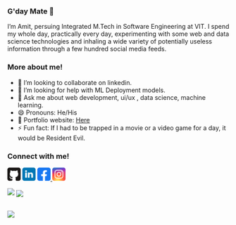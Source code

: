### G'day Mate 👋

I’m Amit, persuing Integrated M.Tech in Software Engineering at VIT. I spend my whole day, practically every day, experimenting with some web and data science technologies and inhaling a wide variety of potentially useless information through a few hundred social media feeds.

### More about me!

- 👯 I’m looking to collaborate on linkedin.
- 🤔 I’m looking for help with ML Deployment models.
- 💬 Ask me about web development, ui/ux , data science, machine learning.
- 😄 Pronouns: He/His
- 💼 Portfolio website: <a href="www.amatrix.42web.io/Personal">Here</a>
- ⚡ Fun fact: If I had to be trapped in a movie or a video game for a day, it would be Resident Evil.

### Connect with me!
<!-- <p align = "center"> -->
<a href =https://github.com/ammy20019 target='blank'> <img src=https://github.com/edent/SuperTinyIcons/blob/master/images/svg/github.svg height='30' weight='30'/></a>
<a href =https://www.linkedin.com/in/amit-kumar-sahu-7aab19169 target='blank'> <img src=https://github.com/edent/SuperTinyIcons/blob/master/images/svg/linkedin.svg height='30' weight='30'/></a> 
<a href = https://www.facebook.com/amitksahu.official target='blank'> <img src=https://github.com/edent/SuperTinyIcons/blob/master/images/svg/facebook.svg height='30' weight='30'/>
<a href = https://www.instagram.com/amitsahu.official/ target='blank'> <img src=https://github.com/edent/SuperTinyIcons/blob/master/images/svg/instagram.svg height='30' weight='30'/></a>
<!--   </p> -->

<img src="https://github-readme-stats.vercel.app/api?username=ammy20019&&show_icons=true&title_color=ffffff&icon_color=bb2acf&text_color=daf7dc&bg_color=151515" />

<!-- <div align="center">
  <img src="https://github-readme-stats.vercel.app/api/top-langs/?username=ammy20019&theme=monokai&show_icons=true" />
  </div>   -->
  
<a href="https://github.com/ammy20019">
  <img align="center" src="https://github-readme-stats.anuraghazra1.vercel.app/api/top-langs/?username=ammy20019&layout=compact&theme=radical" />
</a><br><br>

![](https://komarev.com/ghpvc/?username=ammy20019&amp;label=PROFILE+VIEWS)

